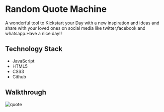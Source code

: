 # Random Quote Machine

A wonderful tool to Kickstart your Day with a new inspiration and ideas and share with your loved ones on social media like twitter,facebook and whatsapp.Have a nice day!!

## Technology Stack

- JavaScript
- HTML5
- CSS3
- Github

## Walkthrough

![quote](https://user-images.githubusercontent.com/48667844/55705894-78cfe800-59fd-11e9-97d5-b032ae3f850c.gif)


